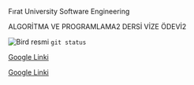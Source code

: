 Fırat University Software Engineering 

ALGORİTMA VE PROGRAMLAMA2 DERSİ VİZE ÖDEVİ2

![Bird resmi](https://github.com/ahmethakanyldrm/flappy_bird/blob/master/assets/images/bird.png)
`git status` 

[Google Linki](http://www.google.com)

[Google Linki](http://www.google.com)
